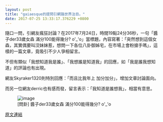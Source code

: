 ```yaml
---
layout: post
title: "gaiaesque的提問引網路世界注目。"
date: 2017-07-25 13:33:17.376229 +0800
---
```


隨口一問，引網友瘋狂討論？在2017年7月24日，時間19點24分36秒，一句「醬子der33歲女森 滿分100能得幾分? o'_'o」當標題，內容寫著：「突然想到這個女森，其實偶要叫洨妹妹惹，想問一下各位八卦御姊宅，在市場上會粉搶手嗎」，這樣的一篇文章，竟吸引不少人爭相留言。

不但有類似「我想知道我是誰」、「我想誰是知道我」的回應，如「我是誰我想知道」的評論也有出現。

網友Skyraker1320則特別回應：「而且比我年上 加分加分」，增加文章討論面向。

而另一位網友derric也有感而發，留言表示：「我知道是誰想我」，相當有意思。

<figure>
<img src="https://i.imgur.com/gAXYEZd.jpg" alt="image">
<figcaption>
[問卦] 醬子der33歲女森 滿分100能得幾分? o'_'o
</figcaption>
</figure>

<a href = "https://www.ptt.cc/bbs/Gossiping/M.1500895481.A.7EB.html">原文連結</a>

